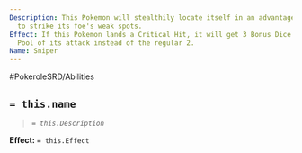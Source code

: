 ```yaml
---
Description: This Pokemon will stealthily locate itself in an advantageous position
  to strike its foe's weak spots.
Effect: If this Pokemon lands a Critical Hit, it will get 3 Bonus Dice to the Damage
  Pool of its attack instead of the regular 2.
Name: Sniper
---
```


#PokeroleSRD/Abilities

## `= this.name`

> *`= this.Description`*

**Effect:** `= this.Effect`